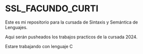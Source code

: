 # SSL_FACUNDO_CURTI

Este es mi repositorio para la cursada de Sintaxis y Semántica de Lenguajes.

Aqui serán pusheados los trabajos practicos de la cursada 2024.

Estare trabajando con lenguaje C

